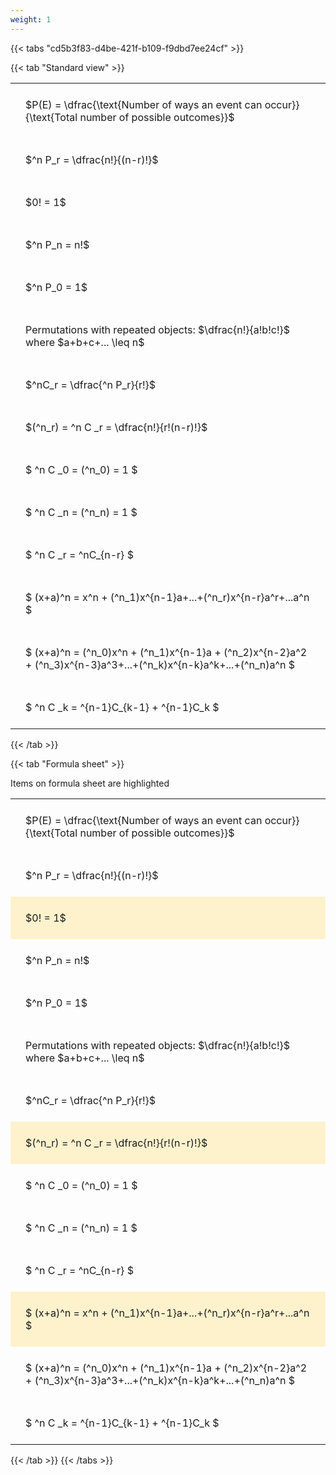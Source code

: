 ```yaml
---
weight: 1
---
```


{{< tabs "cd5b3f83-d4be-421f-b109-f9dbd7ee24cf" >}}

{{< tab "Standard view" >}}

<style type="text/css">
#T_fe91e th.col_heading {
  text-align: left;
  font-size: 1em;
}
#T_fe91e td {
  text-align: left;
  font-size: 1em;
  padding: 1.5em;
}
</style>
<table id="T_fe91e">
  <thead>
  </thead>
  <tbody>
    <tr>
      <td id="T_fe91e_row0_col0" class="data row0 col0" >$P(E) = \dfrac{\text{Number of ways an event can occur}}{\text{Total number of possible outcomes}}$</td>
    </tr>
    <tr>
      <td id="T_fe91e_row1_col0" class="data row1 col0" >$^n P_r = \dfrac{n!}{(n-r)!}$</td>
    </tr>
    <tr>
      <td id="T_fe91e_row2_col0" class="data row2 col0" >$0! = 1$</td>
    </tr>
    <tr>
      <td id="T_fe91e_row3_col0" class="data row3 col0" >$^n P_n = n!$</td>
    </tr>
    <tr>
      <td id="T_fe91e_row4_col0" class="data row4 col0" >$^n P_0 = 1$</td>
    </tr>
    <tr>
      <td id="T_fe91e_row5_col0" class="data row5 col0" >Permutations with repeated objects: $\dfrac{n!}{a!b!c!}$ where $a+b+c+... \leq n$</td>
    </tr>
    <tr>
      <td id="T_fe91e_row6_col0" class="data row6 col0" >$^nC_r = \dfrac{^n P_r}{r!}$</td>
    </tr>
    <tr>
      <td id="T_fe91e_row7_col0" class="data row7 col0" >$(^n_r) = ^n C _r = \dfrac{n!}{r!(n-r)!}$</td>
    </tr>
    <tr>
      <td id="T_fe91e_row8_col0" class="data row8 col0" >$ ^n C _0 = (^n_0) = 1 $</td>
    </tr>
    <tr>
      <td id="T_fe91e_row9_col0" class="data row9 col0" >$ ^n C _n = (^n_n) = 1 $</td>
    </tr>
    <tr>
      <td id="T_fe91e_row10_col0" class="data row10 col0" >$ ^n C _r = ^nC_{n-r} $</td>
    </tr>
    <tr>
      <td id="T_fe91e_row11_col0" class="data row11 col0" >$ (x+a)^n = x^n + (^n_1)x^{n-1}a+...+(^n_r)x^{n-r}a^r+...a^n    $</td>
    </tr>
    <tr>
      <td id="T_fe91e_row12_col0" class="data row12 col0" >$ (x+a)^n = (^n_0)x^n + (^n_1)x^{n-1}a + (^n_2)x^{n-2}a^2 + (^n_3)x^{n-3}a^3+...+(^n_k)x^{n-k}a^k+...+(^n_n)a^n $</td>
    </tr>
    <tr>
      <td id="T_fe91e_row13_col0" class="data row13 col0" >$ ^n C _k = ^{n-1}C_{k-1} + ^{n-1}C_k $</td>
    </tr>
  </tbody>
</table>
{{< /tab >}}

{{< tab "Formula sheet" >}}

Items on formula sheet are highlighted 
<br>
<style type="text/css">
#T_8f4ec th.col_heading {
  text-align: left;
  font-size: 1em;
}
#T_8f4ec td {
  text-align: left;
  font-size: 1em;
  padding: 1.5em;
}
#T_8f4ec_row0_col0, #T_8f4ec_row1_col0, #T_8f4ec_row3_col0, #T_8f4ec_row4_col0, #T_8f4ec_row5_col0, #T_8f4ec_row6_col0, #T_8f4ec_row8_col0, #T_8f4ec_row9_col0, #T_8f4ec_row10_col0, #T_8f4ec_row12_col0, #T_8f4ec_row13_col0 {
  background-color: rgba(0,0,0,0);
}
#T_8f4ec_row2_col0, #T_8f4ec_row7_col0, #T_8f4ec_row11_col0 {
  background-color: rgba(255,194,10, 0.2);
}
</style>
<table id="T_8f4ec">
  <thead>
  </thead>
  <tbody>
    <tr>
      <td id="T_8f4ec_row0_col0" class="data row0 col0" >$P(E) = \dfrac{\text{Number of ways an event can occur}}{\text{Total number of possible outcomes}}$</td>
    </tr>
    <tr>
      <td id="T_8f4ec_row1_col0" class="data row1 col0" >$^n P_r = \dfrac{n!}{(n-r)!}$</td>
    </tr>
    <tr>
      <td id="T_8f4ec_row2_col0" class="data row2 col0" >$0! = 1$</td>
    </tr>
    <tr>
      <td id="T_8f4ec_row3_col0" class="data row3 col0" >$^n P_n = n!$</td>
    </tr>
    <tr>
      <td id="T_8f4ec_row4_col0" class="data row4 col0" >$^n P_0 = 1$</td>
    </tr>
    <tr>
      <td id="T_8f4ec_row5_col0" class="data row5 col0" >Permutations with repeated objects: $\dfrac{n!}{a!b!c!}$ where $a+b+c+... \leq n$</td>
    </tr>
    <tr>
      <td id="T_8f4ec_row6_col0" class="data row6 col0" >$^nC_r = \dfrac{^n P_r}{r!}$</td>
    </tr>
    <tr>
      <td id="T_8f4ec_row7_col0" class="data row7 col0" >$(^n_r) = ^n C _r = \dfrac{n!}{r!(n-r)!}$</td>
    </tr>
    <tr>
      <td id="T_8f4ec_row8_col0" class="data row8 col0" >$ ^n C _0 = (^n_0) = 1 $</td>
    </tr>
    <tr>
      <td id="T_8f4ec_row9_col0" class="data row9 col0" >$ ^n C _n = (^n_n) = 1 $</td>
    </tr>
    <tr>
      <td id="T_8f4ec_row10_col0" class="data row10 col0" >$ ^n C _r = ^nC_{n-r} $</td>
    </tr>
    <tr>
      <td id="T_8f4ec_row11_col0" class="data row11 col0" >$ (x+a)^n = x^n + (^n_1)x^{n-1}a+...+(^n_r)x^{n-r}a^r+...a^n    $</td>
    </tr>
    <tr>
      <td id="T_8f4ec_row12_col0" class="data row12 col0" >$ (x+a)^n = (^n_0)x^n + (^n_1)x^{n-1}a + (^n_2)x^{n-2}a^2 + (^n_3)x^{n-3}a^3+...+(^n_k)x^{n-k}a^k+...+(^n_n)a^n $</td>
    </tr>
    <tr>
      <td id="T_8f4ec_row13_col0" class="data row13 col0" >$ ^n C _k = ^{n-1}C_{k-1} + ^{n-1}C_k $</td>
    </tr>
  </tbody>
</table>
{{< /tab >}}
{{< /tabs >}}